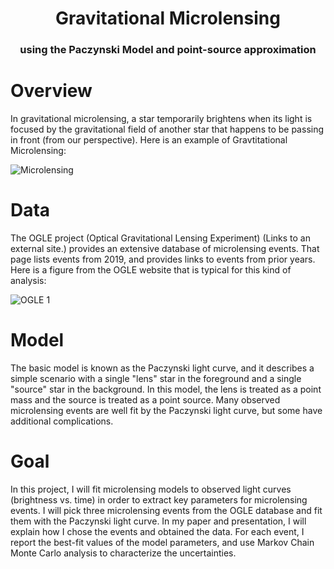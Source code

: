 <H1 align="center">
    Gravitational Microlensing
</H1>

<H3 align="center">
    using the Paczynski Model and point-source approximation
</H3>


# Overview
In gravitational microlensing, a star temporarily brightens when its light is focused by the gravitational field of another star that happens to be passing in front (from our perspective). Here is an example of Gravtitational Microlensing:

![Microlensing](https://d2pn8kiwq2w21t.cloudfront.net/images/imageskepler20160407kepler20160407-16.width-1024.gif)


# Data 
The OGLE project (Optical Gravitational Lensing Experiment) (Links to an external site.) provides an extensive database of microlensing events. That page lists events from 2019, and provides links to events from prior years. Here is a figure from the OGLE website that is typical for this kind of analysis:

![OGLE 1](http://ogle.astrouw.edu.pl/ogle4/ews/2019/data/2019/blg-0001/lcurve.gif)



# Model
The basic model is known as the Paczynski light curve, and it describes a simple scenario with a single "lens" star in the foreground and a single "source" star in the background. In this model, the lens is treated as a point mass and the source is treated as a point source. Many observed microlensing events are well fit by the Paczynski light curve, but some have additional complications.


# Goal
In this project, I will fit microlensing models to observed light curves (brightness vs. time) in order to extract key parameters for microlensing events. I will pick three microlensing events from the OGLE database and fit them with the Paczynski light curve. In my paper and presentation, I will explain how I chose the events and obtained the data. For each event, I report the best-fit values of the model parameters, and use Markov Chain Monte Carlo analysis to characterize the uncertainties.
